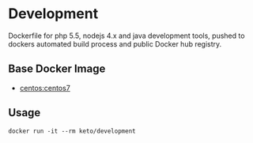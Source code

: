 # Development

Dockerfile for php 5.5, nodejs 4.x and java development tools, pushed to dockers automated build process and public Docker hub registry.


## Base Docker Image

* [centos:centos7](https://registry.hub.docker.com/_/centos/)


## Usage

	docker run -it --rm keto/development

